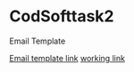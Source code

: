 # CodSofttask2
Email Template

[Email template link](https://www.figma.com/design/cJRvzCxyx8QiQbB91Ew3XV/Untitled?node-id=0-1&t=RKOgwiwCunJB3EmL-1)
[working link](https://www.figma.com/proto/cJRvzCxyx8QiQbB91Ew3XV/Untitled?node-id=0-1&t=RKOgwiwCunJB3EmL-1)
